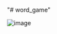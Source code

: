 "# word_game" 

![image](https://github.com/sezer1/word_game/assets/57090119/686f40de-bbbf-4233-97dd-7a0580a836fd)
